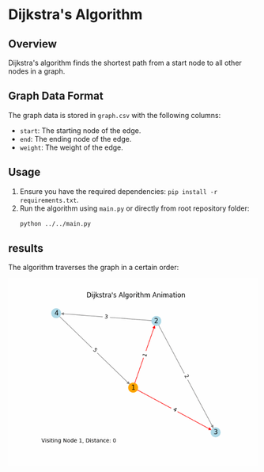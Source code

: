 # Dijkstra's Algorithm

## Overview
Dijkstra's algorithm finds the shortest path from a start node to all other nodes in a graph.

## Graph Data Format
The graph data is stored in `graph.csv` with the following columns:
- `start`: The starting node of the edge.
- `end`: The ending node of the edge.
- `weight`: The weight of the edge.

## Usage
1. Ensure you have the required dependencies: `pip install -r requirements.txt`.
2. Run the algorithm using `main.py` or directly from root repository folder:
   ```bash
   python ../../main.py
   ```

## results
The algorithm traverses the graph in a certain order:

![Graph](./dijkstra_progress.gif)